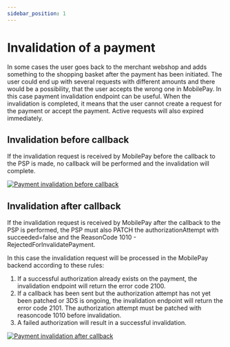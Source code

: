 ```yaml
---
sidebar_position: 1
---
```


# Invalidation of a payment

In some cases the user goes back to the merchant webshop and adds something to the shopping basket after the payment has been initiated. The user could end up with several requests with different amounts and there would be a possibility, that the user accepts the wrong one in MobilePay. In this case payment invalidation endpoint can be useful. When the invalidation is completed, it means that the user cannot create a request for the payment or accept the payment. Active requests will also expired immediately.

## Invalidation before callback

If the invalidation request is received by MobilePay before the callback to the PSP is made, no callback will be performed and the invalidation will complete.

[![Payment invalidation before callback](/img/invalidation-before-callback.svg)](/img/invalidation-before-callback.svg)

## Invalidation after callback

If the invalidation request is received by MobilePay after the callback to the PSP is performed, the PSP must also PATCH the authorizationAttempt with succeeded=false and the ReasonCode 1010 - RejectedForInvalidatePayment.

In this case the invalidation request will be processed in the MobilePay backend according to these rules:

1. If a successful authorization already exists on the payment, the invalidation endpoint will return the error code 2100.
2. If a callback has been sent but the authorization attempt has not yet been patched or 3DS is ongoing, the invalidation endpoint will return the error code 2101. The authorization attempt must be patched with reasoncode 1010 before invalidation.
3. A failed authorization will result in a successful invalidation.

[![Payment invalidation after callback](/img/invalidation-after-callback.svg)](/img/invalidation-after-callback.svg)
